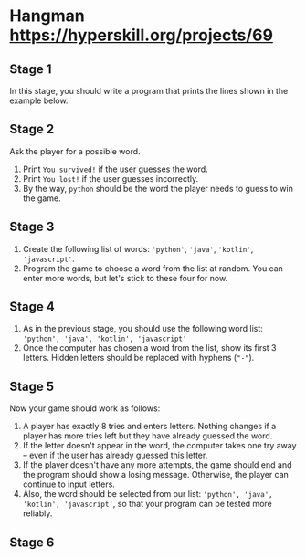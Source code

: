 # Hangman https://hyperskill.org/projects/69

## Stage 1 
In this stage, you should write a program that prints the lines shown in the example below.

## Stage 2
Ask the player for a possible word.
1. Print `You survived!` if the user guesses the word.
2. Print `You lost!` if the user guesses incorrectly.
3. By the way, `python` should be the word the player needs to guess to win the game.

## Stage 3
1. Create the following list of words: `'python'`, `'java'`, `'kotlin'`, `'javascript'`.
2. Program the game to choose a word from the list at random. You can enter more words, but let's stick to these four for now.

## Stage 4
1. As in the previous stage, you should use the following word list: `'python', 'java', 'kotlin', 'javascript'`
2. Once the computer has chosen a word from the list, show its first 3 letters. Hidden letters should be replaced with hyphens (`"-"`).

## Stage 5
Now your game should work as follows:

1. A player has exactly 8 tries and enters letters. Nothing changes if a player has more tries left but they have already guessed the word.
2. If the letter doesn't appear in the word, the computer takes one try away – even if the user has already guessed this letter.
3. If the player doesn't have any more attempts, the game should end and the program should show a losing message. Otherwise, the player can continue to input letters.
4. Also, the word should be selected from our list: `'python', 'java', 'kotlin', 'javascript'`, so that your program can be tested more reliably.

## Stage 6